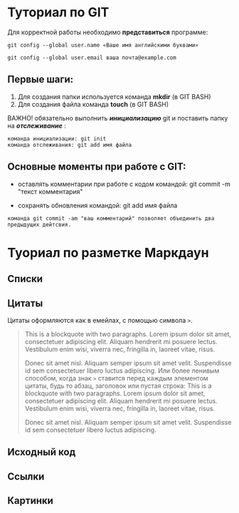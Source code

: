 # Туториал по GIT

Для корректной работы необходимо **представиться** программе:
~~~
git config --global user.name «Ваше имя английскими буквами»

git config --global user.email ваша почта@example.com
~~~
## Первые шаги: 
1. Для создания папки используется команда **mkdir** (в GIT BASH)
2. Для создания файла команда **touch** (в GIT BASH)

ВАЖНО! обязательно выполнить ***инициализацию*** git и поставить папку на ***отслеживание*** :
~~~
команда инициализации: git init
команда отслеживания: git add имя файла
~~~

## Основные моменты при работе с GIT:
* оставлять комментарии при работе с кодом командой: git commit -m "текст комментария"

* сохранять обновления командой: git add имя файла
~~~
команда git commit -am "ваш комментарий" позволяет объединить два предыдущих дейтсвия.
~~~
# Туориал по разметке Маркдаун





## Списки





## Цитаты

Цитаты оформляются как в емейлах, с помощью символа `>`.
> This is a blockquote with two paragraphs. Lorem ipsum
dolor sit amet,
> consectetuer adipiscing elit. Aliquam hendrerit mi
posuere lectus.
> Vestibulum enim wisi, viverra nec, fringilla in,
laoreet vitae, risus.
>
> Donec sit amet nisl. Aliquam semper ipsum sit amet
velit. Suspendisse
> id sem consectetuer libero luctus adipiscing.
Или более ленивым способом, когда знак `>` ставится
перед каждым элементом цитаты, будь то абзац, заголовок
или пустая строка:
> This is a blockquote with two paragraphs. Lorem ipsum
dolor sit amet,
consectetuer adipiscing elit. Aliquam hendrerit mi
posuere lectus.
Vestibulum enim wisi, viverra nec, fringilla in, laoreet
vitae, risus.
>
> Donec sit amet nisl. Aliquam semper ipsum sit amet
velit. Suspendisse
id sem consectetuer libero luctus adipiscing.



## Исходный код





## Ссылки





## Картинки




